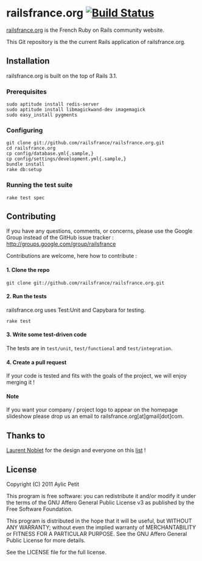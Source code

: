 # railsfrance.org [![Build Status](https://secure.travis-ci.org/railsfrance/railsfrance.org.png)](http://travis-ci.org/railsfrance/railsfrance.org)

[railsfrance.org](http://www.railsfrance.org) is the French Ruby on Rails community website.

This Git repository is the the current Rails application of railsfrance.org.

## Installation

railsfrance.org is built on the top of Rails 3.1.

### Prerequisites

    sudo aptitude install redis-server
    sudo aptitude install libmagickwand-dev imagemagick
    sudo easy_install pygments

### Configuring

    git clone git://github.com/railsfrance/railsfrance.org.git
    cd railsfrance.org
    cp config/database.yml{.sample,}
    cp config/settings/development.yml{.sample,}
    bundle install
    rake db:setup

### Running the test suite

    rake test spec

## Contributing

If you have any questions, comments, or concerns, please use the Google Group instead of the GitHub issue tracker : http://groups.google.com/group/railsfrance

Contributions are welcome, here how to contribute :

#### 1. Clone the repo

    git clone git://github.com/railsfrance/railsfrance.org.git


#### 2. Run the tests

railsfrance.org uses Test:Unit and Capybara for testing.

    rake test

#### 3. Write some test-driven code

The tests are in `test/unit`, `test/functional` and `test/integration`.

#### 4. Create a pull request

If your code is tested and fits with the goals of the project, we will enjoy merging it !

#### Note

If you want your company / project logo to appear on the homepage slideshow please drop us an email to railsfrance.org[at]gmail[dot]com.

## Thanks to

[Laurent Noblet](https://twitter.com/#!/LaurentNoblet) for the design and everyone on this [list](http://github.com/railsfrance/railsfrance.org/contributors) !

## License

Copyright (C) 2011  Aylic Petit

This program is free software: you can redistribute it and/or modify it under the terms of the GNU Affero General Public License v3 as published by the Free Software Foundation.

This program is distributed in the hope that it will be useful, but WITHOUT ANY WARRANTY; without even the implied warranty of MERCHANTABILITY or FITNESS FOR A PARTICULAR PURPOSE. See the GNU Affero General Public License for more details.

See the LICENSE file for the full license.

